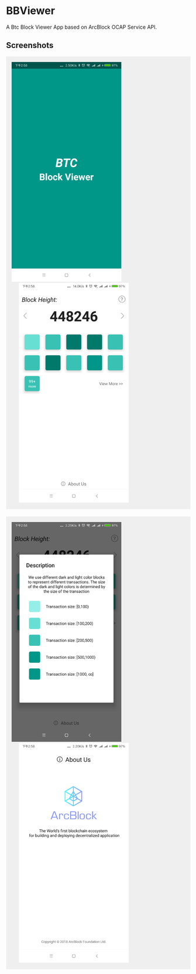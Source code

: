 # BBViewer
A Btc Block Viewer App based on ArcBlock OCAP Service API.

## Screenshots

<div align=left style="background:#efefef;padding:15px;">
	<img width="300" src="https://github.com/NateRobinson/BBViewer/blob/master/pics/1.png?raw=true"/>
	<img style="margin-left:20px;" width="300" src="https://github.com/NateRobinson/BBViewer/blob/master/pics/2.png?raw=true"/>
</div>
<div align=left style="background:#efefef;padding:15px;margin-top:20px;">
	<img width="300" src="https://github.com/NateRobinson/BBViewer/blob/master/pics/3.png?raw=true"/>
	<img style="margin-left:20px;" width="300" src="https://github.com/NateRobinson/BBViewer/blob/master/pics/4.png?raw=true"/>
</div>
